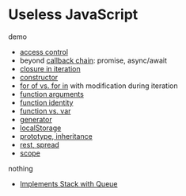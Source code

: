 # Useless JavaScript

demo

- [access control](access_control.js)
- beyond [callback chain](callback-chain.html): promise, async/await
- [closure in iteration](closure_in_iteration.js)
- [constructor](constructor.js)
- [for of vs. for in](for-of_for-in.js) with modification during iteration
- [function arguments](arguments.js)
- [function identity](function_identity.js)
- [function vs. var](function_var.js)
- [generator](generator.js)
- [localStorage](localStorage.js)
- [prototype, inheritance](inheritance.js)
- [rest, spread](rest_spread.js)
- [scope](scope.js)

nothing

- [Implements Stack with Queue](stack-with-queue.js)
